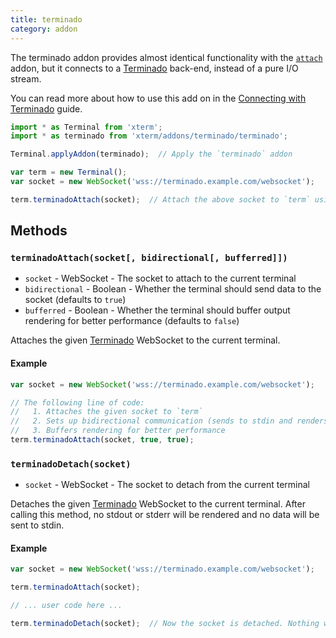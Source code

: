 ```yaml
---
title: terminado
category: addon
---
```


The terminado addon provides almost identical functionality with the [`attach`](/docs/api/addons/attach/) addon, but it connects to a [Terminado](https://github.com/takluyver/terminado) back-end, instead of a pure I/O stream.

You can read more about how to use this add on in the [Connecting with Terminado](/docs/guides/terminado/) guide.

```javascript
import * as Terminal from 'xterm';
import * as terminado from 'xterm/addons/terminado/terminado';

Terminal.applyAddon(terminado);  // Apply the `terminado` addon

var term = new Terminal();
var socket = new WebSocket('wss://terminado.example.com/websocket');

term.terminadoAttach(socket);  // Attach the above socket to `term` using the Terminado protocol
```

## Methods

### `terminadoAttach(socket[, bidirectional[, bufferred]])`

- `socket` - WebSocket - The socket to attach to the current terminal
- `bidirectional` - Boolean - Whether the terminal should send data to the socket (defaults to `true`)
- `bufferred` - Boolean - Whether the terminal should buffer output rendering for better performance (defaults to `false`)

Attaches the given [Terminado](https://github.com/takluyver/terminado) WebSocket to the current terminal.

#### Example

```javascript
var socket = new WebSocket('wss://terminado.example.com/websocket');

// The following line of code:
//   1. Attaches the given socket to `term`
//   2. Sets up bidirectional communication (sends to stdin and renders stdout/stderr)
//   3. Buffers rendering for better performance
term.terminadoAttach(socket, true, true);
```

### `terminadoDetach(socket)`

- `socket` - WebSocket - The socket to detach from the current terminal

Detaches the given [Terminado](https://github.com/takluyver/terminado) WebSocket to the current terminal. After calling this method, no stdout or stderr will be rendered and no data will be sent to stdin.

#### Example

```javascript
var socket = new WebSocket('wss://terminado.example.com/websocket');

term.terminadoAttach(socket);

// ... user code here ...

term.terminadoDetach(socket);  // Now the socket is detached. Nothing will be rendered or sent back.
```
